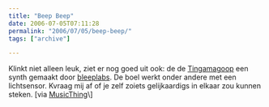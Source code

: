 ```yaml
---
title: "Beep Beep"
date: 2006-07-05T07:11:28
permalink: "2006/07/05/beep-beep/"
tags: ["archive"]

---
```

Klinkt niet alleen leuk, ziet er nog goed uit ook: de de [Tingamagoop](http://www.bleeplabs.com/images/thingamagoop-lg.mov "http://www.bleeplabs.com/images/thingamagoop-lg.mov") een synth gemaakt door [bleeplabs](http://www.bleeplabs.com/ "http://www.bleeplabs.com/"). De boel werkt onder andere met een lichtsensor. Kvraag mij af of je zelf zoiets gelijkaardigs in elkaar zou kunnen steken. \[via [MusicThing](http://musicthing.blogspot.com/2006/07/supercute-synth-bleep-labs.html "http://musicthing.blogspot.com/2006/07/supercute-synth-bleep-labs.html")\]
